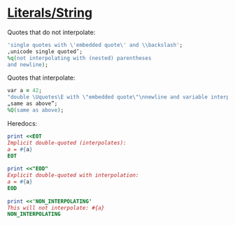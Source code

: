 [1]: http://rosettacode.org/wiki/Literals/String

# [Literals/String][1]

Quotes that do not interpolate:

```ruby
'single quotes with \'embedded quote\' and \\backslash';
‚unicode single quoted’;
%q(not interpolating with (nested) parentheses
and newline);
```


Quotes that interpolate:

```ruby
var a = 42;
"double \Uquotes\E with \"embedded quote\"\nnewline and variable interpolation: #{a} % 10 = #{a % 10}";
„same as above”;
%Q(same as above);
```


Heredocs:

```ruby
print <<EOT
Implicit double-quoted (interpolates):
a = #{a}
EOT
 
print <<"EOD"
Explicit double-quoted with interpolation:
a = #{a}
EOD
 
print <<'NON_INTERPOLATING'
This will not interpolate: #{a}
NON_INTERPOLATING
```